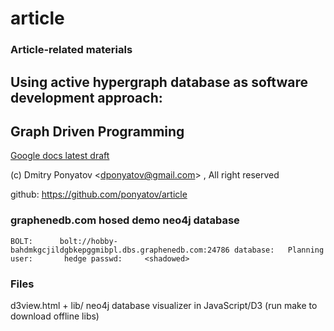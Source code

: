 # article
### Article-related materials

## Using active hypergraph database as software development approach:
## Graph Driven Programming

[Google docs latest draft](https://docs.google.com/document/d/14VSoJ_uBVbhW9srTX11bw1-IfgROxWR6jvNRmVUO-ww)

(c) Dmitry Ponyatov <<dponyatov@gmail.com>> , All right reserved

github: https://github.com/ponyatov/article

### graphenedb.com hosed demo neo4j database

`BOLT:		bolt://hobby-bahdmkgcjildgbkepggmibpl.dbs.graphenedb.com:24786
database:	Planning
user:		hedge
passwd:		<shadowed>`

### Files

d3view.html + lib/		neo4j database visualizer in JavaScript/D3 
						(run make to download offline libs)

